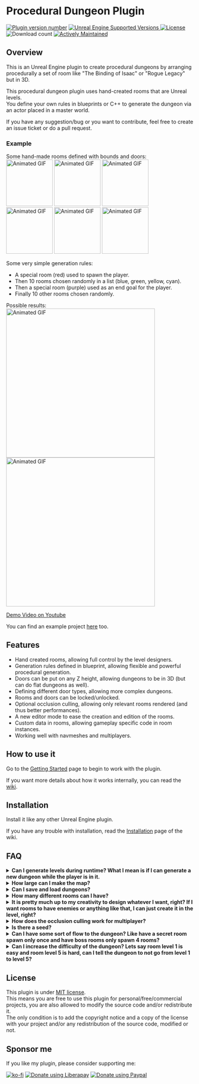 # Procedural Dungeon Plugin

[![Plugin version number](https://img.shields.io/github/v/release/BenPyton/ProceduralDungeon?label=Version)](https://github.com/BenPyton/ProceduralDungeon/releases/latest)
[![Unreal Engine Supported Versions](https://img.shields.io/badge/Unreal_Engine-4.27_%7C_5.0_%7C_5.1_%7C_5.2_%7C_5.3-9455CE?logo=unrealengine)
](https://github.com/BenPyton/ProceduralDungeon/releases)
[![License](https://img.shields.io/github/license/BenPyton/ProceduralDungeon?label=License&color=blue)](LICENSE)
![Download count](https://img.shields.io/github/downloads/BenPyton/ProceduralDungeon/total?label=Downloads)
[![Actively Maintained](https://img.shields.io/badge/Maintenance%20Level-Actively%20Maintained-green.svg)](https://gist.github.com/cheerfulstoic/d107229326a01ff0f333a1d3476e068d)

## Overview

This is an Unreal Engine plugin to create procedural dungeons by arranging procedurally a set of room like "The Binding of Isaac" or "Rogue Legacy" but in 3D.

This procedural dungeon plugin uses hand-created rooms that are Unreal levels.\
You define your own rules in blueprints or C++ to generate the dungeon via an actor placed in a master world.

If you have any suggestion/bug or you want to contribute, feel free to create an issue ticket or do a pull request.

### Example

Some hand-made rooms defined with bounds and doors:\
<img src="https://github.com/BenPyton/ProceduralDungeon/wiki/Images/ProceduralDungeonDemo_RoomSpawn.gif" alt="Animated GIF" width="125"/>
<img src="https://github.com/BenPyton/ProceduralDungeon/wiki/Images/ProceduralDungeonDemo_RoomA.gif" alt="Animated GIF" width="125"/>
<img src="https://github.com/BenPyton/ProceduralDungeon/wiki/Images/ProceduralDungeonDemo_RoomB.gif" alt="Animated GIF" width="125"/>
<img src="https://github.com/BenPyton/ProceduralDungeon/wiki/Images/ProceduralDungeonDemo_RoomC.gif" alt="Animated GIF" width="125"/>
<img src="https://github.com/BenPyton/ProceduralDungeon/wiki/Images/ProceduralDungeonDemo_RoomD.gif" alt="Animated GIF" width="125"/>
<img src="https://github.com/BenPyton/ProceduralDungeon/wiki/Images/ProceduralDungeonDemo_RoomExit.gif" alt="Animated GIF" width="125"/>

Some very simple generation rules:
- A special room (red) used to spawn the player.
- Then 10 rooms chosen randomly in a list (blue, green, yellow, cyan).
- Then a special room (purple) used as an end goal for the player.
- Finally 10 other rooms chosen randomly.

Possible results:\
<img src="https://github.com/BenPyton/ProceduralDungeon/wiki/Images/ProceduralDungeonResult.gif" alt="Animated GIF" width="400"/>
<img src="https://github.com/BenPyton/ProceduralDungeon/wiki/Images/ProceduralDungeonResult2.gif" alt="Animated GIF" width="400"/>

[Demo Video on Youtube](http://www.youtube.com/watch?v=DmyNEd0YtDE "Procedural Dungeon Demo")<br>

You can find an example project [here](https://github.com/BenPyton/DungeonExample) too.

## Features

- Hand created rooms, allowing full control by the level designers.
- Generation rules defined in blueprint, allowing flexible and powerful procedural generation.
- Doors can be put on any Z height, allowing dungeons to be in 3D (but can do flat dungeons as well).
- Defining different door types, allowing more complex dungeons.
- Rooms and doors can be locked/unlocked. 
- Optional occlusion culling, allowing only relevant rooms rendered (and thus better performances).
- A new editor mode to ease the creation and edition of the rooms.
- Custom data in rooms, allowing gameplay specific code in room instances.
- Working well with navmeshes and multiplayers.

## How to use it

Go to the [Getting Started](https://github.com/BenPyton/ProceduralDungeon/wiki/Getting-Started) page to begin to work with the plugin.

If you want more details about how it works internally, you can read the [wiki](https://github.com/BenPyton/ProceduralDungeon/wiki/Home).

## Installation

Install it like any other Unreal Engine plugin.

If you have any trouble with installation, read the [Installation](https://github.com/BenPyton/ProceduralDungeon/wiki/Installation) page of the wiki.

## FAQ

<details>
<summary><b>Can I generate levels during runtime? What I mean is if I can generate a new dungeon while the player is in it.</b></summary>

Yes, you can generate during runtime.\
If you call the `Generate` function, then the previous rooms unload, and a new dungeon generate and load new rooms.\
There is no map travel during the process, the player remains in the master map, only the dungeon's rooms are loaded/unloaded.

</details>

<details>
<summary><b>How large can I make the map?</b></summary>

You are only limited by the performance of the machine your game runs on.\
Mostly, the performance of the dungeon depends on the complexity of your rooms/meshes, and the hardware of your computer. The more details and diversity of actors there are, the more resources will be consumed on the computer.\
To be able to generate a very large map, you will need to optimize the meshes/textures for the RAM and GPU, the collisions and number of dynamic actors (enemies, etc.) for CPU, etc.\
The simple occlusion culling system I provide in the plugin is one (rudimentary) way to optimize the GPU side (less drawing).
It is far from perfect but a good start.\
You will need to do the other optimizations yourself.

</details>

<details>
<summary><b>Can I save and load dungeons?</b></summary>

There is no save/load system implemented in the plugin. You will need to do it yourself.\
I made this plugin for a rogue-like game, so I didn't made a save/load system of the dungeon.\
A starting point will be to save the dungeon seed, and any other dynamic actors of your game.\
You would set an ID for each actors in the room's levels that need to be saved (using the dungeon's seed). Then when you load a game you can retrieve the actors from their IDs in the generated dungeon, and apply the saved data to them.

</details>

<details>
<summary><b>How many different rooms can I have?</b></summary>

You can have the number of room you want, there is not really a limit in the plugin.

</details>

<details>
<summary><b>It is pretty much up to my creativity to design whatever I want, right? If I want rooms to have enemies or anything like that, I can just create it in the level, right?</b></summary>

Yes, you can design everything you want in the room. It is the purpose of the plugin: providing a generic way to generate a dungeon, without any compromise on the DA nor the game design.\
If you want to add dynamic actors (like enemies, chests, etc.) I would suggest you to create spawners that you place in your room's levels, and spawn those actors after the dungeon generation.\
For game save, you should provide a unique id (seed) for each spawner based on the dungeon's seed, so the random spawning of enemies or chest loot will be deterministic from the dungeon's seed.\
For multiplayer, you should do the spawning only on the server side. The spawn command will be sent to the clients and the actors spawned will then be replicated correctly.

</details>

<details>
<summary><b>How does the occlusion culling work for multiplayer?</b></summary>

The occlusion culling is client side. It will show only the room where the local player is and any adjacent rooms.\
You can read further details about the occlusion culling system of this plugin from the [wiki page](https://github.com/BenPyton/ProceduralDungeon/wiki/Occlusion-Culling).\
You can also disable the occlusion culling from the [plugin's settings](https://github.com/BenPyton/ProceduralDungeon/wiki/Plugin-Settings) and do it yourself in another way.

</details>

<details>
<summary><b>Is there a seed?</b></summary>

Yes, there is a seed for the dungeon generation.\
I made a parameter in the `DungeonGenerator` actor to have different types of seed:
- You can have a fixed seed you can set in the actor which will be always used (useful for testing and debugging purpose, or to set manually the seed from the game).
- You can have an incrementing seed, using the fixed seed for the first generation, then adding a value to it at each generation (useful for demonstration purpose).
- You can have a random seed generated for each generation (for released game mostly, or to test quickly a lot of dungeon generations).

</details>

<details>
<summary><b>Can I have some sort of flow to the dungeon? Like have a secret room spawn only once and have boss rooms only spawn 4 rooms?</b></summary>

Yes, you can define the flow you want for your dungeon. It is the purpose of the plugin.\
There is the function [`ChooseNextRoomData`](https://github.com/BenPyton/ProceduralDungeon/wiki/Choose-Next-Room-Data) where you define what I call your "rules" of the dungeon.\
You can, for example, check a minimum number of room before spawning a secret room, and then don't spawn it if you already have one in the dungeon.

</details>

<details>
<summary><b>Can I increase the difficulty of the dungeon? Lets say room level 1 is easy and room level 5 is hard, can I tell the dungeon to not go from level 1 to level 5?</b></summary>

Of course, you can. To do that sort of thing, you should create a child blueprint of `RoomData` class to add new parameters like a `DifficultyLevel`, which you can set value for each rooms in your `RoomData` assets.\
Then for example, in your [`ChooseNextRoomData`](https://github.com/BenPyton/ProceduralDungeon/wiki/Choose-Next-Room-Data) function you can choose a room depending on its difficulty level compared to the difficulty level of the previous room.

</details>

## License

This plugin is under [MIT license](LICENSE).  
This means you are free to use this plugin for personal/free/commercial projects, you are also allowed to modify the source code and/or redistribute it.  
The only condition is to add the copyright notice and a copy of the license with your project and/or any redistribution of the source code, modified or not.

## Sponsor me

 If you like my plugin, please consider supporting me:

[![ko-fi](https://ko-fi.com/img/githubbutton_sm.svg)](https://ko-fi.com/M4M3NW2JV)
[![Donate using Liberapay](https://liberapay.com/assets/widgets/donate.svg)](https://liberapay.com/BenPyton/donate)
[![Donate using Paypal](https://www.paypalobjects.com/en_US/i/btn/btn_donate_LG.gif)](https://www.paypal.com/donate/?hosted_button_id=9VWP66JU5DZXN)